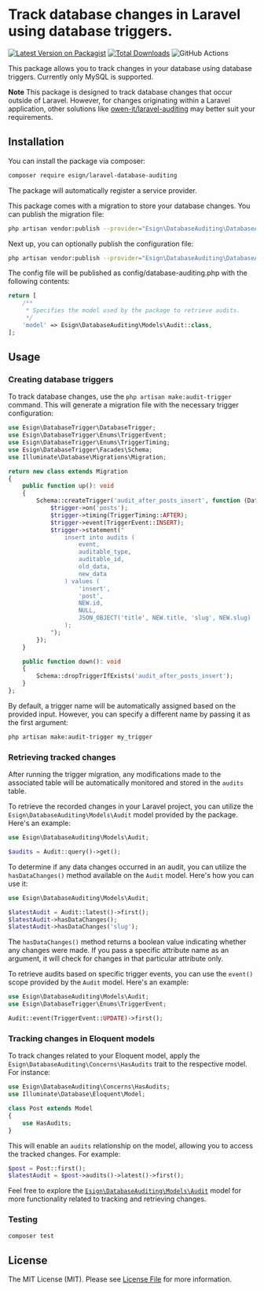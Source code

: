 # Track database changes in Laravel using database triggers.

[![Latest Version on Packagist](https://img.shields.io/packagist/v/esign/laravel-database-auditing.svg?style=flat-square)](https://packagist.org/packages/esign/laravel-database-auditing)
[![Total Downloads](https://img.shields.io/packagist/dt/esign/laravel-database-auditing.svg?style=flat-square)](https://packagist.org/packages/esign/laravel-database-auditing)
![GitHub Actions](https://github.com/esign/laravel-database-auditing/actions/workflows/main.yml/badge.svg)

This package allows you to track changes in your database using database triggers. Currently only MySQL is supported.

**Note**
This package is designed to track database changes that occur outside of Laravel.
However, for changes originating within a Laravel application, other solutions like [owen-it/laravel-auditing](https://github.com/owen-it/laravel-auditing) may better suit your requirements.

## Installation

You can install the package via composer:

```bash
composer require esign/laravel-database-auditing
```

The package will automatically register a service provider.

This package comes with a migration to store your database changes. You can publish the migration file:
```bash
php artisan vendor:publish --provider="Esign\DatabaseAuditing\DatabaseAuditingServiceProvider" --tag="migrations"
```

Next up, you can optionally publish the configuration file:
```bash
php artisan vendor:publish --provider="Esign\DatabaseAuditing\DatabaseAuditingServiceProvider" --tag="config"
```

The config file will be published as config/database-auditing.php with the following contents:
```php
return [
    /**
     * Specifies the model used by the package to retrieve audits.
     */
    'model' => Esign\DatabaseAuditing\Models\Audit::class,
];
```

## Usage
### Creating database triggers
To track database changes, use the `php artisan make:audit-trigger` command. This will generate a migration file with the necessary trigger configuration:
```php
use Esign\DatabaseTrigger\DatabaseTrigger;
use Esign\DatabaseTrigger\Enums\TriggerEvent;
use Esign\DatabaseTrigger\Enums\TriggerTiming;
use Esign\DatabaseTrigger\Facades\Schema;
use Illuminate\Database\Migrations\Migration;

return new class extends Migration
{
    public function up(): void
    {
        Schema::createTrigger('audit_after_posts_insert', function (DatabaseTrigger $trigger) {
            $trigger->on('posts');
            $trigger->timing(TriggerTiming::AFTER);
            $trigger->event(TriggerEvent::INSERT);
            $trigger->statement("
                insert into audits (
                    event,
                    auditable_type,
                    auditable_id,
                    old_data,
                    new_data
                ) values (
                    'insert',
                    'post',
                    NEW.id,
                    NULL,
                    JSON_OBJECT('title', NEW.title, 'slug', NEW.slug)
                );
            ");
        });
    }

    public function down(): void
    {
        Schema::dropTriggerIfExists('audit_after_posts_insert');
    }
};
```

By default, a trigger name will be automatically assigned based on the provided input. However, you can specify a different name by passing it as the first argument:
```bash
php artisan make:audit-trigger my_trigger
```

### Retrieving tracked changes

After running the trigger migration, any modifications made to the associated table will be automatically monitored and stored in the `audits` table.

To retrieve the recorded changes in your Laravel project, you can utilize the `Esign\DatabaseAuditing\Models\Audit` model provided by the package.
Here's an example:
```php
use Esign\DatabaseAuditing\Models\Audit;

$audits = Audit::query()->get();
```

To determine if any data changes occurred in an audit, you can utilize the `hasDataChanges()` method available on the `Audit` model.
Here's how you can use it:
```php
use Esign\DatabaseAuditing\Models\Audit;

$latestAudit = Audit::latest()->first();
$latestAudit->hasDataChanges();
$latestAudit->hasDataChanges('slug');
```

The `hasDataChanges()` method returns a boolean value indicating whether any changes were made.
If you pass a specific attribute name as an argument, it will check for changes in that particular attribute only.

To retrieve audits based on specific trigger events, you can use the `event()` scope provided by the `Audit` model.
Here's an example:
```php
use Esign\DatabaseAuditing\Models\Audit;
use Esign\DatabaseTrigger\Enums\TriggerEvent;

Audit::event(TriggerEvent::UPDATE)->first();
```

### Tracking changes in Eloquent models

To track changes related to your Eloquent model, apply the `Esign\DatabaseAuditing\Concerns\HasAudits` trait to the respective model. For instance:
```php
use Esign\DatabaseAuditing\Concerns\HasAudits;
use Illuminate\Database\Eloquent\Model;

class Post extends Model
{
    use HasAudits;
}
```

This will enable an `audits` relationship on the model, allowing you to access the tracked changes. For example:
```php
$post = Post::first();
$latestAudit = $post->audits()->latest()->first();
```

Feel free to explore the [`Esign\DatabaseAuditing\Models\Audit`](./src/Models/Audit.php) model for more functionality related to tracking and retrieving changes.

### Testing

```bash
composer test
```

## License

The MIT License (MIT). Please see [License File](LICENSE.md) for more information.
